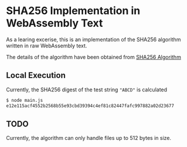 # SHA256 Implementation in WebAssembly Text

As a learing excerise, this is an implementation of the SHA256 algorithm written in raw WebAssembly text.

The details of the algorithm have been obtained from [SHA256 Algorithm](https://sha256algorithm.com/)

## Local Execution

Currently, the SHA256 digest of the test string `"ABCD"` is calculated

```bash
$ node main.js
e12e115acf4552b2568b55e93cbd39394c4ef81c82447fafc997882a02d23677
```

## TODO

Currently, the algorithm can only handle files up to 512 bytes in size.
